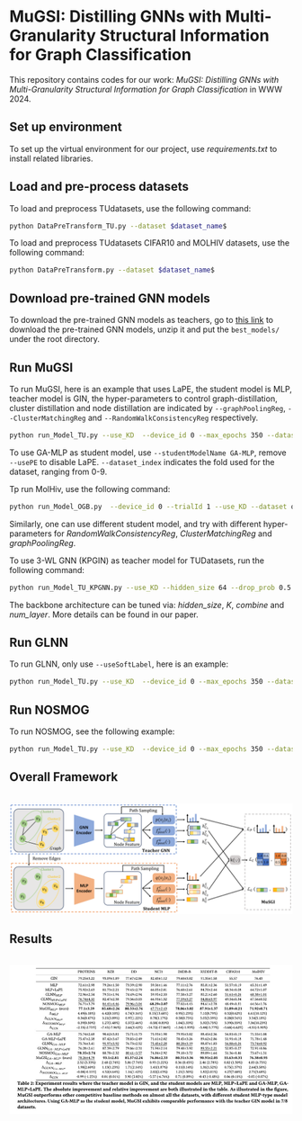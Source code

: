 # MuGSI: Distilling GNNs with Multi-Granularity Structural Information for Graph Classification

This repository contains codes for our work: _MuGSI: Distilling GNNs with Multi-Granularity Structural Information for Graph Classification_ in WWW 2024. 

## Set up environment

To set up the virtual environment for our project, use _requirements.txt_ to install related libraries.

## Load and pre-process datasets

To load and preprocess TUdatasets, use the following command:

```bash
python DataPreTransform_TU.py --dataset $dataset_name$
```

To load and preprocess TUdatasets CIFAR10 and MOLHIV datasets, use the following command:

```bash
python DataPreTransform.py --dataset $dataset_name$
```

## Download pre-trained GNN models

To download the pre-trained GNN models as teachers, go to [this link](https://drive.google.com/file/d/1QYlPVbzJua4Ql5PBIl2wtciB2f3f7bnb/view?usp=drive_link) to download the pre-trained GNN models, unzip it and put the `best_models/` under the root directory.

## Run MuGSI

To run MuGSI, here is an example that uses LaPE, the student model is MLP, teacher model is GIN, the hyper-parameters to control graph-distillation, cluster distillation and node distillation are indicated by `--graphPoolingReg`, `--ClusterMatchingReg` and `--RandomWalkConsistencyReg` respectively. 

```bash
python run_Model_TU.py --use_KD  --device_id 0 --max_epochs 350 --dataset REDDIT-BINARY --hidden_dim 64 --out_dim 64 --dataset_index 0 --studentModelName MLP --teacherModelName GIN --lr_patience 30 --usePE --batch_size 32 --num_hops 1 --numWorkers 2  --useSoftLabel --softLabelReg 1.0 --useRandomWalkConsistency --RandomWalkConsistencyReg 0.0001 --useClusterMatching --ClusterMatchingReg 0.01 --useGraphPooling --graphPoolingReg 0.01 --KD_name MuGSI
```

To use GA-MLP as student model, use `--studentModelName GA-MLP`, remove `--usePE` to disable LaPE. `--dataset_index` indicates the fold used for the dataset, ranging from 0-9.

Tp run MolHiv, use the following command:

```bash
python run_Model_OGB.py  --device_id 0 --trialId 1 --use_KD --dataset ogbg-molhiv  --drop_ratio 0.5  --studentModelName GA-MLP --lr_patience 30  --numWorkers 4 --useSoftLabel --softLabelReg 1.0 --useRandomWalkConsistency --RandomWalkConsistencyReg 0.0001 --useClusterMatching --ClusterMatchingReg 0.01 --useGraphPooling --graphPoolingReg 0.01 --KD_name useJoint
```

Similarly, one can use different student model, and try with different hyper-parameters for _RandomWalkConsistencyReg_, _ClusterMatchingReg_ and _graphPoolingReg_.

To use 3-WL GNN (KPGIN) as teacher model for TUDatasets, run the following command:

```bash
python run_Model_TU_KPGNN.py --use_KD --hidden_size 64 --drop_prob 0.5 --K 4 --kernel spd --combine geometric --num_layer 3 --max_epochs 350  --dataset IMDB-BINARY  --dataset_index 0 --studentModelName GA-MLP --teacherModelName KPGIN  --batch_size 32  --numWorkers 4  --useSoftLabel --softLabelReg 1.0 --useRandomWalkConsistency --RandomWalkConsistencyReg 0.0001 --useClusterMatching --ClusterMatchingReg 0.01 --useGraphPooling --graphPoolingReg 0.01 --KD_name useJoint
```

The backbone architecture can be tuned via: _hidden_size_, _K_, _combine_ and _num_layer_. More details can be found in our paper.

## Run GLNN

To run GLNN, only use `--useSoftLabel`, here is an example:
```bash
python run_Model_TU.py --use_KD  --device_id 0 --max_epochs 350 --dataset REDDIT-BINARY --hidden_dim 64 --out_dim 64 --dataset_index 0 --studentModelName MLP --teacherModelName GIN --lr_patience 30 --usePE --batch_size 32 --num_hops 1 --numWorkers 2  --useSoftLabel --softLabelReg 1.0 --KD_name GLNN
```

## Run NOSMOG

To run NOSMOG, see the following example:

```bash
python run_Model_TU.py --use_KD  --device_id 0 --max_epochs 350 --dataset REDDIT-BINARY --hidden_dim 64 --out_dim 64 --dataset_index 0 --studentModelName MLP --teacherModelName GIN --lr_patience 30 --usePE --batch_size 32 --num_hops 1 --numWorkers 2  --useSoftLabel --softLabelReg 1.0 --useNodeSim --nodeSimReg 0.1  --KD_name useNOSMOG
```

## Overall Framework

<p align="center">
  <br />
  <img src="Model.png" width="800">
  <br />
</p>

## Results

<p align="center">
  <br />
  <img src="results.png" width="800">
  <br />
</p>



